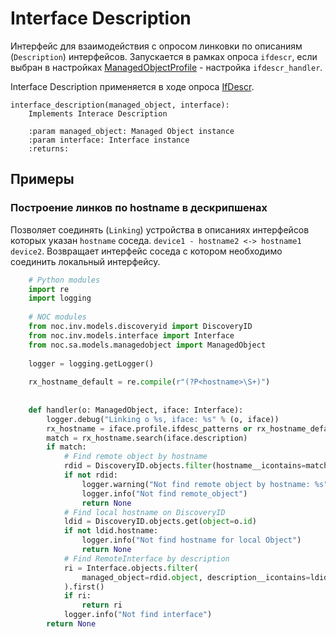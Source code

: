 # Interface Description


Интерфейс для взаимодействия с опросом линковки по описаниям (`Description`) интерфейсов. 
Запускается в рамках опроса `ifdescr`, если выбран в настройках [ManagedObjectProfile](../concepts/managed-object-profile/index.md) - настройка `ifdescr_handler`.

Interface Description применяется в ходе опроса [IfDescr](../discovery-reference/box/ifdesc.md).

 
    interface_description(managed_object, interface):
        Implements Interace Description

        :param managed_object: Managed Object instance
        :param interface: Interface instance
        :returns: 

## Примеры

### Построение линков по hostname в дескрипшенах 

Позволяет соединять (`Linking`) устройства в описаниях интерфейсов которых указан `hostname` соседа. 
`device1 - hostname2 <-> hostname1 device2`. Возвращает интерфейс соседа с котором необходимо соединить локальный интерфейсу.

```python
    # Python modules
    import re
    import logging
    
    # NOC modules
    from noc.inv.models.discoveryid import DiscoveryID
    from noc.inv.models.interface import Interface
    from noc.sa.models.managedobject import ManagedObject
    
    logger = logging.getLogger()
    
    rx_hostname_default = re.compile(r"(?P<hostname>\S+)")
    
    
    def handler(o: ManagedObject, iface: Interface):
        logger.debug("Linking o %s, iface: %s" % (o, iface))
        rx_hostname = iface.profile.ifdesc_patterns or rx_hostname_default
        match = rx_hostname.search(iface.description)
        if match:
            # Find remote object by hostname
            rdid = DiscoveryID.objects.filter(hostname__icontains=match.group("hostname")).first()
            if not rdid:
                logger.warning("Not find remote object by hostname: %s", match.group("hostname"))
                logger.info("Not find remote_object")
                return None
            # Find local hostname on DiscoveryID
            ldid = DiscoveryID.objects.get(object=o.id)
            if not ldid.hostname:
                logger.info("Not find hostname for local Object")
                return None
            # Find RemoteInterface by description
            ri = Interface.objects.filter(
                managed_object=rdid.object, description__icontains=ldid.hostname
            ).first()
            if ri:
                return ri
            logger.info("Not find interface")
        return None

```
